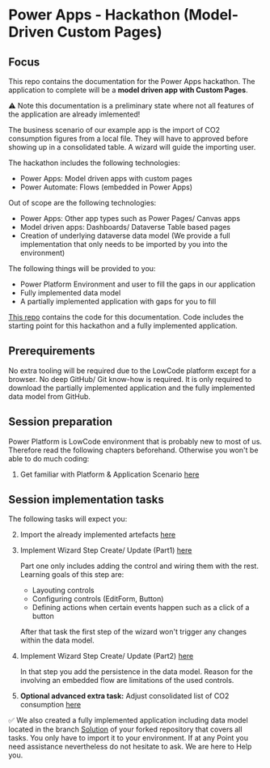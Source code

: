 # Power Apps - Hackathon (Model-Driven Custom Pages)

## Focus

This repo contains the documentation for the Power Apps hackathon. The application to complete will be a **model driven app with Custom Pages**. 

:warning: Note this documentation is a preliminary state where not all features of the application are already imlemented!

The business scenario of our example app is the import of CO2 consumption figures from a local file. They will have to approved before showing up in a consolidated table. A wizard will guide the importing user.

The hackathon includes the following technologies:
* Power Apps: Model driven apps with custom pages
* Power Automate: Flows (embedded in Power Apps)

Out of scope are the following technologies:
* Power Apps: Other app types such as Power Pages/ Canvas apps
* Model driven apps: Dashboards/ Dataverse Table based pages
* Creation of underlying dataverse data model (We provide a full implementation that only needs to be imported by you into the environment)

The following things will be provided to you:
* Power Platform Environment and user to fill the gaps in our application
* Fully implemented data model
* A partially implemented application with gaps for you to fill

[This repo](https://github.com/DevOps-Gilde/Hackathon_PP_ModelDrivenApp_CstPages_Code) contains the code for this documentation. Code includes the starting point for this hackathon and a fully implemented application.

## Prerequirements

No extra tooling will be required due to the LowCode platform except for a browser. No deep GitHub/ Git know-how is required. It is only required to download the partially implemented application and the fully implemented data model from GitHub.

## Session preparation

Power Platform is LowCode environment that is probably new to most of us. Therefore read the following chapters beforehand. Otherwise you won't be able to do much coding:

1. Get familiar with Platform & Application Scenario [here](/01_PrimerPPAppScenario.md)<br>

## Session implementation tasks

The following tasks will expect you:

2. Import the already implemented artefacts [here](/02_ImportImplementedArtefacts.md)<br>

3. Implement Wizard Step Create/ Update (Part1) [here](/03_ImplementWizardStep1Part1.md)

   Part one only includes adding the control and wiring them with the rest. Learning goals of this step are:

   * Layouting controls
   * Configuring controls (EditForm, Button)
   * Defining actions when certain events happen such as a click of a button

   After that task the first step of the wizard won't trigger any changes within the data model.

4. Implement Wizard Step Create/ Update (Part2) [here](/04_ImplementWizardStep1Part2.md)
   
   In that step you add the persistence in the data model. Reason for the involving an embedded flow are limitations of the used controls.

5. **Optional advanced extra task:** Adjust consolidated list of CO2 consumption [here](/05_AdjustConsolidatedCO2Consumption.md)


:white_check_mark: We also created a fully implemented application including data model located in the branch [Solution](https://github.com/DevOps-Gilde/Hackathon_PP_ModelDrivenApp_CstPages_Doc/tree/Solution) of your forked repository that covers all tasks. You only have to import it to your environment.
If at any Point you need assistance nevertheless do not hesitate to ask. We are here to Help you.
